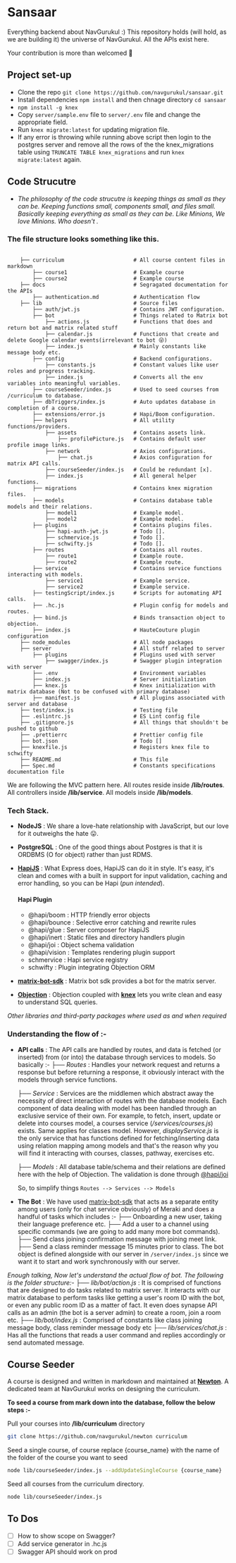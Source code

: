 # Sansaar

Everything backend about NavGurukul :)
This repository holds (will hold, as we are building it) the universe of NavGurukul.
All the APIs exist here.

Your contribution is more than welcomed 🤩
## Project set-up
- Clone the repo `git clone https://github.com/navgurukul/sansaar.git`
- Install dependencies `npm install` and then chnage directory `cd sansaar`
- `npm install -g knex`
- Copy `server/sample.env` file to `server/.env` file and change the appropriate field.
- Run `knex migrate:latest` for updating migration file.
- If any error is throwing while running above script then login to the postgres server and remove all the rows of the the knex_migrations table using `TRUNCATE TABLE knex_migrations` and run `knex migrate:latest` again.
## Code Strucutre
- *The philosophy of the code strucutre is keeping things as small as they can be. Keeping functions small, components small, and files small. Basically keeping everything as small as they can be. Like Minions, We love Minions. Who doesn't .*

### The file structure looks something like this.
```

    ├── curriculum                      # All course content files in markdown
        ├── course1                     # Example course
        ├── course2                     # Example course
    ├── docs                            # Segragated documentation for the APIs
        ├── authentication.md           # Authentication flow
    ├── lib                             # Source files
        ├── auth/jwt.js                 # Contains JWT configuration.
        ├── bot                         # Things related to Matrix bot
            ├── actions.js              # Functions that does and return bot and matrix related stuff
            ├── calendar.js             # Functions that create and delete Google calendar events(irrelevant to bot 😜)
            ├── index.js                # Mainly constants like message body etc.
        ├── config                      # Backend configurations.
            ├── constants.js            # Constant values like user roles and progress tracking. 
            ├── index.js                # Converts all the env variables into meaningful variables.
        ├── courseSeeder/index.js       # Used to seed courses from /curriculum to database.
        ├── dbTriggers/index.js         # Auto updates database in completion of a course. 
        ├── extensions/error.js         # Hapi/Boom configuration.
        ├── helpers                     # All utility functions/providers.
            ├── assets                  # Contains assets link.
                ├── profilePicture.js   # Contains default user profile image links.
            ├── network                 # Axios configurations.
                ├── chat.js             # Axios configuration for matrix API calls.
            ├── courseSeeder/index.js   # Could be redundant [x].
            ├── index.js                # All general helper functions.
        ├── migrations                  # Contains knex migration files.
        ├── models                      # Contains database table models and their relations.
            ├── model1                  # Example model.
            ├── model2                  # Example model.
        ├── plugins                     # Contains plugins files.
            ├── hapi-auth-jwt.js        # Todo [].
            ├── schmervice.js           # Todo [].
            ├── schwifty.js             # Todo [].
        ├── routes                      # Contains all routes.
            ├── route1                  # Example route.
            ├── route2                  # Example route.
        ├── service                     # Contains service functions interacting with models.
            ├── service1                # Example service.
            ├── service2                # Example service.
        ├── testingScript/index.js      # Scripts for automating API calls.
        ├── .hc.js                      # Plugin config for models and routes.
        ├── bind.js                     # Binds transaction object to objection.
        ├── index.js                    # HauteCouture plugin configuration
    ├── node_modules                    # All node packages
    ├── server                          # All stuff related to server
        ├── plugins                     # Plugins used with server
            ├── swagger/index.js        # Swagger plugin integration with server
        ├── .env                        # Environment variables
        ├── index.js                    # Server initialization
        ├── knex.js                     # Knex initialization with matrix database (Not to be confused with primary database)
        ├── manifest.js                 # All plugins associated with server and database
    ├── test/index.js                   # Testing file
    ├── .eslintrc.js                    # ES Lint config file
    ├── .gitignore.js                   # All things that shouldn't be pushed to github
    ├── .prettierrc                     # Prettier config file
    ├── bot.json                        # Todo []
    ├── knexfile.js                     # Registers knex file to schwifty
    ├── README.md                       # This file
    ├── Spec.md                         # Constants specifications documentation file
  ```

We are following the MVC pattern here. 
All routes reside inside **/lib/routes**. 
All controllers inside **/lib/service**.
All models inside **/lib/models**.
### Tech Stack.
- **NodeJS** : We share a love-hate relationship with JavaScript, but our love for it outweighs the hate 😛. 
- **PostgreSQL** : One of the good things about Postgres is that it is ORDBMS (O for object) rather than just RDMS.
- [**HapiJS**](https://hapi.dev/) : What Express does, HapiJS can do it in style. It's easy, it's clean and comes with a built in support for input validation, caching and error handling, so you can be Hapi (*pun intended*).
    #### Hapi Plugin
    - @hapi/boom : HTTP friendly error objects
    - @hapi/bounce : Selective error catching and rewrite rules
    - @hapi/glue : Server composer for HapiJS
    - @hapi/inert : Static files and directory handlers plugin
    - @hapi/joi : Object schema validation
    - @hapi/vision : Templates rendering plugin support
    - schmervice : Hapi service registry
    - schwifty : Plugin integrating Objection ORM

- [**matrix-bot-sdk**](https://github.com/turt2live/matrix-bot-sdk) : Matrix bot sdk provides a bot for the matrix server.
- [**Objection**](https://vincit.github.io/objection.js/) : Objection coupled with [**knex**](http://knexjs.org/) lets you write clean and easy to understand SQL queries.

*Other libraries and third-party packages where used as and when required*

### Understanding the flow of :-
 - **API calls** : The API calls are handled by routes, and data is fetched (or inserted) from (or into) the database through services to models. So basically :- 
    ├── *Routes* : Handles your network request and returns a response but before returning a response, it obviously interact with the models through service functions.

    ├── *Service* : Services are the middlemen which abstract away the necessity of direct interaction of routes with the database models. Each component of data dealing with model has been handled through an exclusive service of their own. For example, to fetch, insert, update or delete into courses model, a courses service (*/services/courses.js*) exists. Same applies for classes model. However, *displayService.js* is the only service that has functions defined for fetching/inserting data using relation mapping among models and that's the reason why you will find it interacting with courses, classes, pathway, exercises etc.
    
    ├── *Models* : All database table/schema and their relations are defined here with the help of Objection. The validation is done through [@hapi/joi](https://joi.dev/)

    So, to simplify things `Routes --> Services --> Models` 


 - **The Bot** : We have used [matrix-bot-sdk](https://github.com/turt2live/matrix-bot-sdk) that acts as a separate entity among users (only for chat service obviously) of Meraki and does a handful of tasks which includes :-
    ├── Onboarding a new user, taking their language preference etc.
    ├── Add a user to a channel using specific commands (we are going to add many more bot commands).
    ├── Send class joining confirmation message with joining meet link.
    ├── Send a class reminder message 15 minutes prior to class.
 The bot object is defined alongside with our server in `/server/index.js` since we want it to start and work synchronously with our server.

 *Enough talking, Now let's understand the actual flow of bot. The following is the folder structure:-*
    ├── *lib/bot/action.js* : It is comprised of functions that are designed to do tasks related to matrix server. It interacts with our matrix database to perform tasks like getting a user's room ID with the bot, or even any public room ID as a matter of fact. It even does synapse API calls as an admin (the bot is a server admin) to create a room, join a room etc.
    ├── *lib/bot/index.js* : Comprised of constants like class joining message body, class reminder message body etc
    ├── *lib/services/chat.js* : Has all the functions that reads a user command and replies accordingly or send automated message. 

## Course Seeder
A course is designed and written in markdown and maintained at [**Newton**](https://github.com/navgurukul/newton). A dedicated team at NavGurukul works on designing the curriculum.

**To seed a course from mark down into the database, follow the below steps :-**

Pull your courses into **/lib/curriculum** directory
```bash
git clone https://github.com/navgurukul/newton curriculum
```

Seed a single course, of course replace {course_name} with the name of the folder of the course you want to seed
```bash
node lib/courseSeeder/index.js --addUpdateSingleCourse {course_name}
```

Seed all courses from the curriculum directory.
```bash
node lib/courseSeeder/index.js 
```
## To Dos
- [ ] How to show scope on Swagger?
- [ ] Add service generator in .hc.js
- [ ] Swagger API should work on prod